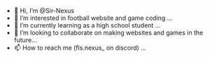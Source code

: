 - 👋 Hi, I’m @Sir-Nexus
- 👀 I’m interested in football website and game coding ...
- 🌱 I’m currently learning as a high school student ...
- 💞️ I’m looking to collaborate on making websites and games in the future...
- 📫 How to reach me (fls.nexus_ on discord) ...

<!---
Sir-Nexus/Sir-Nexus is a ✨ special ✨ repository because its `README.md` (this file) appears on your GitHub profile.
You can click the Preview link to take a look at your changes.
--->
